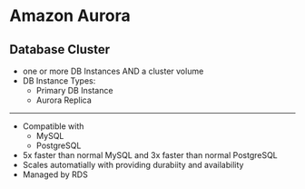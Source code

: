 # Amazon Aurora


## Database Cluster
    
- one or more DB Instances AND a cluster volume
- DB Instance Types:
    - Primary DB Instance
    - Aurora Replica

----

- Compatible with
    - MySQL
    - PostgreSQL
- 5x faster than normal MySQL and 3x faster than normal PostgreSQL
- Scales automatially with providing durabiity and availability
- Managed by RDS